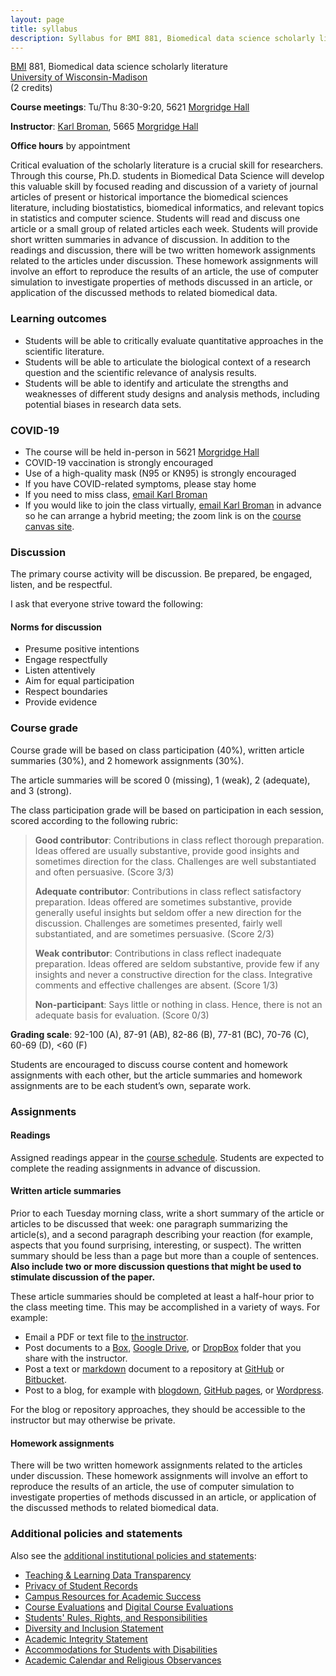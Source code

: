 ```yaml
---
layout: page
title: syllabus
description: Syllabus for BMI 881, Biomedical data science scholarly literature
---
```


[BMI](https://biostat.wisc.edu) 881, Biomedical data science scholarly literature <br/>
[University of Wisconsin-Madison](https://wisc.edu) <br/>
(2 credits)

**Course meetings**: Tu/Thu 8:30-9:20, 5621 [Morgridge Hall](https://map.wisc.edu/s/l44vvws8)

**Instructor**: [Karl Broman](https://kbroman.org),
5665 [Morgridge Hall](https://map.wisc.edu/s/l44vvws8)

**Office hours** by appointment

Critical evaluation of the scholarly literature is a crucial skill for
researchers. Through this course,
Ph.D. students in Biomedical Data Science will develop this
valuable skill by focused reading and discussion of a variety of
journal articles of present or historical importance the biomedical
sciences literature, including biostatistics, biomedical informatics,
and relevant topics in statistics and computer science. Students will
read and discuss one article or a small group of related articles each
week. Students will provide short written summaries in advance of
discussion. In addition to the readings and discussion,
there will be two written homework assignments
related to the articles under discussion. These homework assignments
will involve an effort to reproduce the results of an article, the use
of computer simulation to investigate properties of methods discussed
in an article, or application of the discussed methods to related
biomedical data.


### Learning outcomes

- Students will be able to critically evaluate quantitative approaches in the scientific literature.
- Students will be able to articulate the biological context of a research question and the scientific relevance of analysis results.
- Students will be able to identify and articulate the strengths and weaknesses of different study designs and analysis methods, including potential biases in research data sets.


### COVID-19

- The course will be held in-person in 5621 [Morgridge Hall](https://map.wisc.edu/s/l44vvws8)
- COVID-19 vaccination is strongly encouraged
- Use of a high-quality mask (N95 or KN95) is strongly encouraged
- If you have COVID-related symptoms, please stay home
- If you need to miss class, [email Karl Broman](https://kbroman.org/about)
- If you would like to join the class virtually, [email Karl
  Broman](https://kbroman.org/about) in advance so he can arrange a
  hybrid meeting; the zoom link is on the [course canvas site](https://canvas.wisc.edu/).


### Discussion

The primary course activity will be discussion. Be prepared, be
engaged, listen, and be respectful.

I ask that everyone strive toward the following:

#### Norms for discussion

- Presume positive intentions
- Engage respectfully
- Listen attentively
- Aim for equal participation
- Respect boundaries
- Provide evidence



### Course grade

Course grade will be based on class participation (40%),
written article summaries (30%), and 2 homework assignments (30%).

The article summaries will be scored 0 (missing), 1 (weak), 2 (adequate),
and 3 (strong).

The class participation grade will be based on participation in each
session, scored according to the following rubric:

> **Good contributor**: Contributions in class reflect thorough
> preparation. Ideas offered are usually substantive, provide good
> insights and sometimes direction for the class. Challenges are well
> substantiated and often persuasive. (Score 3/3)
>
> **Adequate contributor**: Contributions in class reflect satisfactory
> preparation. Ideas offered are sometimes substantive, provide
> generally useful insights but seldom offer a new direction for the
> discussion. Challenges are sometimes presented, fairly well
> substantiated, and are sometimes persuasive. (Score 2/3)
>
> **Weak contributor**: Contributions in class reflect inadequate
> preparation. Ideas offered are seldom substantive, provide few if any
> insights and never a constructive direction for the class.
> Integrative comments and effective challenges are absent. (Score 1/3)
>
> **Non-participant**: Says little or nothing in class.
> Hence, there is not an adequate basis for evaluation. (Score 0/3)

**Grading scale**: 92-100 (A), 87-91 (AB), 82-86 (B), 77-81 (BC), 70-76
(C), 60-69 (D), <60 (F)

Students are encouraged to discuss course content and homework
assignments with each other, but the article summaries and homework
assignments are to be each student’s own, separate work.

### Assignments

#### Readings

Assigned readings appear in the [course schedule](schedule.html).
Students are expected to complete the reading assignments in advance
of discussion.


#### Written article summaries

Prior to each Tuesday morning class, write a short summary of the article or articles to
be discussed that week: one paragraph summarizing the article(s), and
a second paragraph describing your reaction (for example, aspects that
you found surprising, interesting, or suspect). The written summary
should be less than a page but more than a couple of sentences.
**Also include two or more discussion questions that might be used to
stimulate discussion of the paper.**

These article summaries should be completed at least a half-hour prior
to the class meeting time. This may be accomplished in a variety of
ways. For example:

- Email a PDF or text file to [the instructor](https://kbroman.org).
- Post documents to a [Box](https://uwmadison.app.box.com), [Google Drive](https://drive.google.com), or
  [DropBox](https://dropbox.com) folder that you share with the
  instructor.
- Post a text or
  [markdown](https://guides.github.com/features/mastering-markdown/)
  document to a repository at [GitHub](https://github.com) or
  [Bitbucket](https://bitbucket.org).
- Post to a blog, for example with
  [blogdown](https://bookdown.org/yihui/blogdown/), [GitHub
  pages](https://pages.github.com/), or
  [Wordpress](https://wordpress.com).

For the blog or repository approaches, they should be accessible to
the instructor but may otherwise be private.

#### Homework assignments

There will be two written homework assignments related to the
articles under discussion. These homework assignments will involve an
effort to reproduce the results of an article, the use of computer
simulation to investigate properties of methods discussed in an
article, or application of the discussed methods to related biomedical
data.


### Additional policies and statements

Also see the [additional institutional policies and
statements](https://guide.wisc.edu/courses/#syllabustext):

- [Teaching & Learning Data Transparency](https://guide.wisc.edu/courses/#SyllabusTLData)
- [Privacy of Student Records](https://guide.wisc.edu/courses/#SyllabusFERPA)
- [Campus Resources for Academic Success](https://guide.wisc.edu/courses/#SyllabusCampusResources)
- [Course Evaluations](https://guide.wisc.edu/courses/#SyllabusCourseEvals) and [Digital Course Evaluations](https://guide.wisc.edu/courses/#SyllabusDigitalCourseEval)
- [Students' Rules, Rights, and Responsibilities](https://guide.wisc.edu/courses/#SyllabusStudentsRightsResponsibilities)
- [Diversity and Inclusion Statement](https://guide.wisc.edu/courses/#SyllabusDiversityInclusion)
- [Academic Integrity Statement](https://guide.wisc.edu/courses/#SyllabusAcademicIntegrity)
- [Accommodations for Students with Disabilities](https://guide.wisc.edu/courses/#SyllabusAccommodations)
- [Academic Calendar and Religious Observances](https://guide.wisc.edu/courses/#SyllabusCalendarReligiousObservances)

